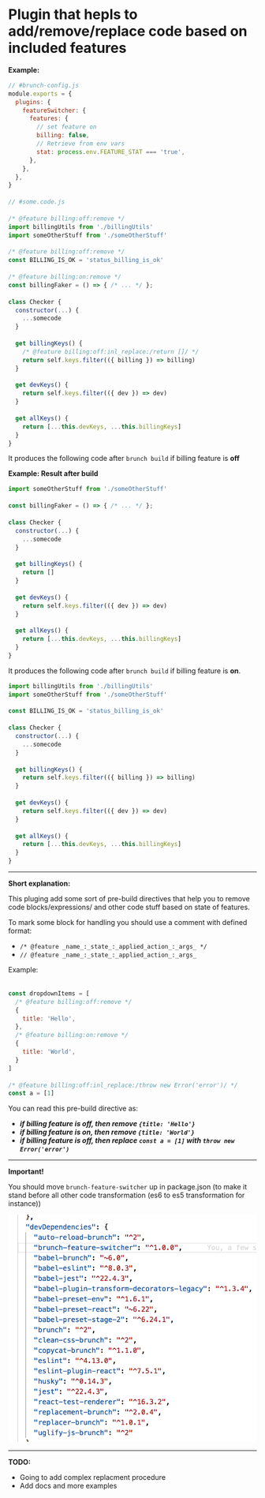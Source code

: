 # Plugin that hepls to add/remove/replace code based on included features

__Example:__
```javascript
// #brunch-config.js
module.exports = {
  plugins: {
    featureSwitcher: {
      features: {
        // set feature on
        billing: false,
        // Retrieve from env vars
        stat: process.env.FEATURE_STAT === 'true',
      },
    },
  },
}

// #some.code.js

/* @feature billing:off:remove */
import billingUtils from './billingUtils'
import someOtherStuff from './someOtherStuff'

/* @feature billing:off:remove */
const BILLING_IS_OK = 'status_billing_is_ok'

/* @feature billing:on:remove */
const billingFaker = () => { /* ... */ };

class Checker {
  constructor(...) {
    ...somecode
  }

  get billingKeys() {
    /* @feature billing:off:inl_replace:/return []/ */
    return self.keys.filter(({ billing }) => billing)
  }

  get devKeys() {
    return self.keys.filter(({ dev }) => dev)
  }

  get allKeys() {
    return [...this.devKeys, ...this.billingKeys]
  }
}

```

It produces the following code after `brunch build` if billing feature is __off__


__Example: Result after build__
```javascript
import someOtherStuff from './someOtherStuff'

const billingFaker = () => { /* ... */ };

class Checker {
  constructor(...) {
    ...somecode
  }

  get billingKeys() {
    return []
  }

  get devKeys() {
    return self.keys.filter(({ dev }) => dev)
  }

  get allKeys() {
    return [...this.devKeys, ...this.billingKeys]
  }
}
```

It produces the following code after `brunch build` if billing feature is __on__.

```javascript
import billingUtils from './billingUtils'
import someOtherStuff from './someOtherStuff'

const BILLING_IS_OK = 'status_billing_is_ok'

class Checker {
  constructor(...) {
    ...somecode
  }

  get billingKeys() {
    return self.keys.filter(({ billing }) => billing)
  }

  get devKeys() {
    return self.keys.filter(({ dev }) => dev)
  }

  get allKeys() {
    return [...this.devKeys, ...this.billingKeys]
  }
}

```

---

__Short explanation:__

This pluging add some sort of pre-build directives that help you to remove code blocks/expressions/ and other code stuff based on state of features.

To mark some block for handling you should use a comment with defined format:
- `/* @feature _name_:_state_:_applied_action_:_args_ */`
- `// @feature _name_:_state_:_applied_action_:_args_`

Example:
```javascript

const dropdownItems = [
  /* @feature billing:off:remove */
  {
    title: 'Hello',
  },
  /* @feature billing:on:remove */
  {
    title: 'World',
  }
]

/* @feature billing:off:inl_replace:/throw new Error('error')/ */
const a = [1]
```

You can read this pre-build directive as:
- ___if billing feature is off, then remove `{title: 'Hello'}`___
- ___if billing feature is on, then remove `{title: 'World'}`___
- ___if billing feature is off, then replace `const a = [1]` with `throw new Error('error')`___

---

__Important!__

You should move `brunch-feature-switcher` up in package.json (to make it stand before all other code transformation (es6 to es5 transformation for instance))


![Packages order](packages-cheat.png "Order of packs")


---
__TODO:__
- Going to add complex replacment procedure
- Add docs and more examples
